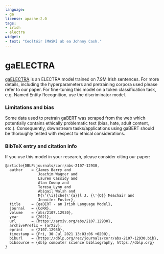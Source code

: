 ```yaml
---
language:
- ga
license: apache-2.0
tags:
- irish
- electra
widget:
- text: "Ceoltóir [MASK] ab ea Johnny Cash."
---
```


# gaELECTRA
[gaELECTRA](https://arxiv.org/abs/2107.12930) is an ELECTRA model trained on 7.9M Irish sentences. For more details, including the hyperparameters and pretraining corpora used please refer to our paper. For fine-tuning this model on a token classification task, e.g. Named Entity Recognition, use the discriminator model.

### Limitations and bias
Some data used to pretrain gaBERT was scraped from the web which potentially contains ethically problematic text (bias, hate, adult content, etc.). Consequently, downstream tasks/applications using gaBERT should be thoroughly tested with respect to ethical considerations.


### BibTeX entry and citation info
If you use this model in your research, please consider citing our paper:

```
@article{DBLP:journals/corr/abs-2107-12930,
  author    = {James Barry and
               Joachim Wagner and
               Lauren Cassidy and
               Alan Cowap and
               Teresa Lynn and
               Abigail Walsh and
               M{\'{\i}}che{\'{a}}l J. {\'{O}} Meachair and
               Jennifer Foster},
  title     = {gaBERT - an Irish Language Model},
  journal   = {CoRR},
  volume    = {abs/2107.12930},
  year      = {2021},
  url       = {https://arxiv.org/abs/2107.12930},
  archivePrefix = {arXiv},
  eprint    = {2107.12930},
  timestamp = {Fri, 30 Jul 2021 13:03:06 +0200},
  biburl    = {https://dblp.org/rec/journals/corr/abs-2107-12930.bib},
  bibsource = {dblp computer science bibliography, https://dblp.org}
}
```